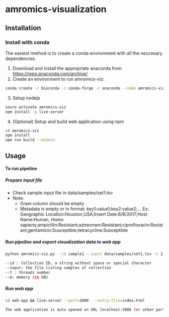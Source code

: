 # amromics-visualization

## Installation

### Install with conda

The easiest method is to create a conda environment with all the neccesary dependencies.

1. Download and install the appropriate anaconda from https://repo.anaconda.com/archive/
2. Create an environment to run amromics-viz:
```bash
conda create -c bioconda -c conda-forge -c anaconda --name amromics-viz python=3.7 ipykernel numpy pandas biopython prokka pysam samtools mlst abricate snippy tqdm shovill roary parsnp nodejs
```
3. Setup nodejs
```bash
soure activate amromics-viz
npm install -g live-server
```
4. (Optional) Setup and build web application using npm
```bash
cd amromics-vis
npm install
npm run build --modern
```

## Usage

#### To run pipeline
##### Prepare input file
- Check sample input file in data/samples/set1.tsv
- Note:
  + Gram column should be empty
  + Metadata is empty or in format: key1:value1;key2:value2;...  Ex: Geographic Location:Houston,USA;Insert Date:8/8/2017;Host Name:Human, Homo sapiens;ampicillin:Resistant;aztreonam:Resistant;ciprofloxacin:Resistant;gentamicin:Susceptible;tetracycline:Susceptible
##### Run pipeline and export visualization data to web app
```bash
python amromics-viz.py --id sample1 --input data/samples/set1.tsv -t 2 -m 16
```
```bash
--id : Collection ID, a string without space or special character
--input: the file listing samples of collection
--t : threads number
--m: memory (in GB)
```
##### Run web app
```bash
cd web-app && live-server --port=3000  --entry-file=index.html
```
```bash
The web application is auto opened on URL localhost:3000 (or other port if this port is occupated)

